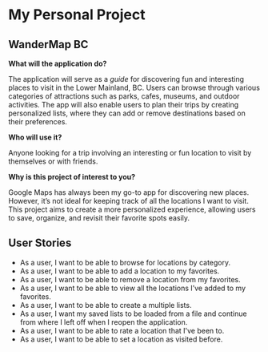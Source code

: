 # My Personal Project
## WanderMap BC

**What will the application do?**


The application will serve as a *guide* for discovering fun and interesting places to visit in the Lower Mainland, BC. Users can browse through various categories of attractions such as parks, cafes, museums, and outdoor activities. The app will also enable users to plan their trips by creating personalized  lists, where they can add or remove destinations based on their preferences.

**Who will use it?**

Anyone looking for a trip involving an interesting or fun location to visit by themselves or with friends.

**Why is this project of interest to you?**

Google Maps has always been my go-to app for discovering new places. However, it’s not ideal for keeping track of all the locations I want to visit. This project aims to create a more personalized experience, allowing users to save, organize, and revisit their favorite spots easily.

## User Stories

- As a user, I want to be able to browse for locations by category.
- As a user, I want to be able to add a location to my favorites.
- As a user, I want to be able to remove a location from my favorites.
- As a user, I want to be able to view all the locations I’ve added to my favorites.
- As a user, I want to be able to create a multiple lists.
- As a user, I want my saved lists to be loaded from a file and continue from where I left off when I reopen the application.
- As a user, I want to be able to rate a location that I've been to.
- As a user, I want to be able to set a location as visited before.
 